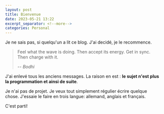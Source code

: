 ```yaml
---
layout: post
title: Bienvenue
date: 2023-05-21 13:22
excerpt_separator: <!--more-->
categories: Personal
---
```


Je ne sais pas, si quelqu'un a lit ce blog. J'ai decidé, je le recommence.

<!--more-->

> Feel what the wave is doing. Then accept its energy. Get in sync. Then charge with it.
>
> -- <cite>Bodhi</cite>

J'ai enlevé tous les anciens messages. La raison en est : **le sujet n'est plus la programmation et ainsi de suite**.

Je n'ai pas de projet. Je veux tout simplement régulier écrire quelque chose. J'essaie le faire en trois langue: allemand, anglais et français.

C'est parti!